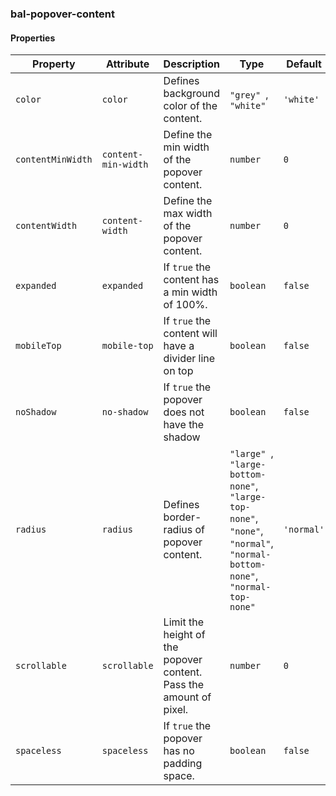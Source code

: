 ### bal-popover-content
 
#### Properties

| Property          | Attribute           | Description                                                        | Type                                                                                                                                | Default    |
| ----------------- | ------------------- | ------------------------------------------------------------------ | ----------------------------------------------------------------------------------------------------------------------------------- | ---------- |
| `color`           | `color`             | Defines background color of the content.                           | `"grey" `, ` "white"`                                                                                                               | `'white'`  |
| `contentMinWidth` | `content-min-width` | Define the min width of the popover content.                       | `number`                                                                                                                            | `0`        |
| `contentWidth`    | `content-width`     | Define the max width of the popover content.                       | `number`                                                                                                                            | `0`        |
| `expanded`        | `expanded`          | If `true` the content has a min width of 100%.                     | `boolean`                                                                                                                           | `false`    |
| `mobileTop`       | `mobile-top`        | If `true` the content will have a divider line on top              | `boolean`                                                                                                                           | `false`    |
| `noShadow`        | `no-shadow`         | If `true` the popover does not have the shadow                     | `boolean`                                                                                                                           | `false`    |
| `radius`          | `radius`            | Defines border-radius of popover content.                          | `"large" `, ` "large-bottom-none" `, ` "large-top-none" `, ` "none" `, ` "normal" `, ` "normal-bottom-none" `, ` "normal-top-none"` | `'normal'` |
| `scrollable`      | `scrollable`        | Limit the height of the popover content. Pass the amount of pixel. | `number`                                                                                                                            | `0`        |
| `spaceless`       | `spaceless`         | If `true` the popover has no padding space.                        | `boolean`                                                                                                                           | `false`    |


 